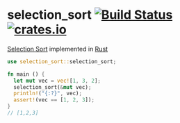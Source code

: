 selection_sort [![Build Status](https://travis-ci.org/dmjio/selection_sort.svg?branch=master)](https://travis-ci.org/dmjio/selection_sort) [![crates.io](https://img.shields.io/crates/v/selection_sort.svg)](https://crates.io/crates/selection_sort)
=============================

[Selection Sort](https://en.wikipedia.org/wiki/Selection_sort) implemented in [Rust](https://www.rust-lang.org/)

```rust
use selection_sort::selection_sort;

fn main () {
  let mut vec = vec![1, 3, 2];
  selection_sort(&mut vec);
  println!("{:?}", vec);
  assert!(vec == [1, 2, 3]);
}
// [1,2,3]
```
